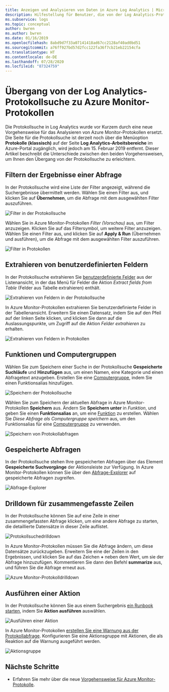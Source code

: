 ```yaml
---
title: Anzeigen und Analysieren von Daten in Azure Log Analytics | Microsoft-Dokumentation
description: Hilfestellung für Benutzer, die von der Log Analytics-Protokollsuche zur Azure Monitor-Protokollabfrage übergehen.
ms.subservice: logs
ms.topic: conceptual
author: bwren
ms.author: bwren
ms.date: 01/16/2019
ms.openlocfilehash: 8abd9d7f33a07141418ad67cc2128af40ad0bd51
ms.sourcegitcommit: a76ff927bd57d2fcc122fa36f7cb21eb22154cfa
ms.translationtype: HT
ms.contentlocale: de-DE
ms.lasthandoff: 07/28/2020
ms.locfileid: "87324759"
---
```

# <a name="transition-from-log-analytics-log-search-to-azure-monitor-logs"></a>Übergang von der Log Analytics-Protokollsuche zu Azure Monitor-Protokollen
Die Protokollsuche in Log Analytics wurde vor Kurzem durch eine neue Vorgehensweise für das Analysieren von Azure Monitor-Protokollen ersetzt. Die Seite für die Protokollsuche ist derzeit noch über die Menüoption **Protokolle (klassisch)** auf der Seite **Log Analytics-Arbeitsbereiche** im Azure-Portal zugänglich, wird jedoch am 15. Februar 2019 entfernt. Dieser Artikel beschreibt die Unterschiede zwischen den beiden Vorgehensweisen, um Ihnen den Übergang von der Protokollsuche zu erleichtern. 

## <a name="filter-results-of-a-query"></a>Filtern der Ergebnisse einer Abfrage
In der Protokollsuche wird eine Liste der Filter angezeigt, während die Suchergebnisse übermittelt werden. Wählen Sie einen Filter aus, und klicken Sie auf **Übernehmen**, um die Abfrage mit dem ausgewählten Filter auszuführen.

![Filter in der Protokollsuche](media/log-search-transition/filter-log-search.png)

Wählen Sie in Azure Monitor-Protokollen *Filter (Vorschau)* aus, um Filter anzuzeigen. Klicken Sie auf das Filtersymbol, um weitere Filter anzuzeigen. Wählen Sie einen Filter aus, und klicken Sie auf **Apply & Run** (Übernehmen und ausführen), um die Abfrage mit dem ausgewählten Filter auszuführen.

![Filter in Protokollen](media/log-search-transition/filter-logs.png)

## <a name="extract-custom-fields"></a>Extrahieren von benutzerdefinierten Feldern 
In der Protokollsuche extrahieren Sie [benutzerdefinierte Felder](../platform/custom-fields.md) aus der Listenansicht, in der das Menü für Felder die Aktion _Extract fields from Table_ (Felder aus Tabelle extrahieren) enthält.

![Extrahieren von Feldern in der Protokollsuche](media/log-search-transition/extract-fields-log-search.png)

In Azure Monitor-Protokollen extrahieren Sie benutzerdefinierte Felder in der Tabellenansicht. Erweitern Sie einen Datensatz, indem Sie auf den Pfeil auf der linken Seite klicken, und klicken Sie dann auf die Auslassungspunkte, um Zugriff auf die Aktion _Felder extrahieren_ zu erhalten.

![Extrahieren von Feldern in Protokollen](media/log-search-transition/extract-fields-logs.png)

## <a name="functions-and-computer-groups"></a>Funktionen und Computergruppen
Wählen Sie zum Speichern einer Suche in der Protokollsuche **Gespeicherte Suchläufe** und **Hinzufügen** aus, um einen Namen, eine Kategorie und einen Abfragetext anzugeben. Erstellen Sie eine [Computergruppe](../platform/computer-groups.md), indem Sie einen Funktionsalias hinzufügen.

![Speichern der Protokollsuche](media/log-search-transition/save-search-log-search.png)

Wählen Sie zum Speichern der aktuellen Abfrage in Azure Monitor-Protokollen **Speichern** aus. Ändern Sie **Speichern unter** in _Funktion_, und geben Sie einen **Funktionsalias** an, um eine [Funktion](functions.md) zu erstellen. Wählen Sie _Diese Abfrage als Computergruppe speichern_ aus, um den Funktionsalias für eine [Computergruppe](../platform/computer-groups.md) zu verwenden.

![Speichern von Protokollabfragen](media/log-search-transition/save-query-logs.png)

## <a name="saved-queries"></a>Gespeicherte Abfragen
In der Protokollsuche stehen Ihre gespeicherten Abfragen über das Element **Gespeicherte Suchvorgänge** der Aktionsleiste zur Verfügung. In Azure Monitor-Protokollen können Sie über den [Abfrage-Explorer](./get-started-portal.md#save-queries) auf gespeicherte Abfragen zugreifen.

![Abfrage-Explorer](media/log-search-transition/query-explorer.png)

## <a name="drill-down-on-summarized-rows"></a>Drilldown für zusammengefasste Zeilen
In der Protokollsuche können Sie auf eine Zeile in einer zusammengefassten Abfrage klicken, um eine andere Abfrage zu starten, die detaillierte Datensätze in dieser Zeile auflistet.

![Protokollsuchedrilldown](media/log-search-transition/drilldown-search.png)

In Azure Monitor-Protokollen müssen Sie die Abfrage ändern, um diese Datensätze zurückzugeben. Erweitern Sie eine der Zeilen in den Ergebnissen, und klicken Sie auf das Zeichen **+** neben dem Wert, um sie der Abfrage hinzuzufügen. Kommentieren Sie dann den Befehl **summarize** aus, und führen Sie die Abfrage erneut aus.

![Azure Monitor-Protokolldrilldown](media/log-search-transition/drilldown-logs.png)

## <a name="take-action"></a>Ausführen einer Aktion
In der Protokollsuche können Sie aus einem Suchergebnis [ein Runbook starten](../platform/action-groups.md), indem Sie **Aktion ausführen** auswählen.

![Ausführen einer Aktion](media/log-search-transition/take-action-log-search.png)

In Azure Monitor-Protokollen [erstellen Sie eine Warnung aus der Protokollabfrage](../platform/alerts-log.md). Konfigurieren Sie eine Aktionsgruppe mit Aktionen, die als Reaktion auf die Warnung ausgeführt werden.

![Aktionsgruppe](media/log-search-transition/action-group.png)

## <a name="next-steps"></a>Nächste Schritte

- Erfahren Sie mehr über die neue [Vorgehensweise für Azure Monitor-Protokolle](get-started-portal.md).

